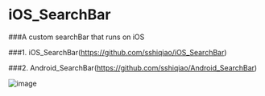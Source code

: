 # iOS_SearchBar
###A custom searchBar that runs on iOS

###1. iOS_SearchBar(https://github.com/sshiqiao/iOS_SearchBar)

###2. Android_SearchBar(https://github.com/sshiqiao/Android_SearchBar)

![image](https://github.com/sshiqiao/iOS_SearchBar/blob/master/SearchBar/demonstration.jpg)
